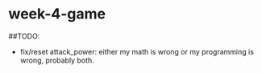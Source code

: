 # week-4-game

##TODO:

- fix/reset attack_power: either my math is wrong or my programming is wrong, probably both.
